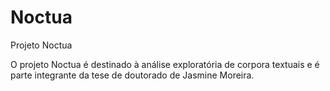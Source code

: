 # Noctua
Projeto Noctua

O projeto Noctua é destinado à análise exploratória de corpora textuais e é parte integrante da tese de doutorado de Jasmine Moreira.
